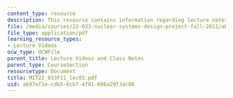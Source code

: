 ```yaml
---
content_type: resource
description: This resource contains information regarding lecture notes.
file: /media/courses/22-033-nuclear-systems-design-project-fall-2011/ab97ef1ecdb56cb74f81606a29f3ac08_MIT22_033F11_lec03.pdf
file_type: application/pdf
learning_resource_types:
- Lecture Videos
ocw_type: OCWFile
parent_title: Lecture Videos and Class Notes
parent_type: CourseSection
resourcetype: Document
title: MIT22_033F11_lec03.pdf
uid: ab97ef1e-cdb5-6cb7-4f81-606a29f3ac08
---
```

